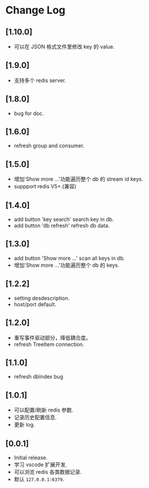 # Change Log

## [1.10.0]

* 可以在 JSON 格式文件里修改 key 的 value.

## [1.9.0]

* 支持多个 redis server.

## [1.8.0]

* bug for doc.

## [1.6.0]

* refresh group and consumer.

## [1.5.0]

* 增加'Show more ...'功能遍历整个 db 的 stream id keys.
* suppport redis V5+.(兼容)

## [1.4.0]

* add button 'key search' search key in db.
* add button 'db refresh' refresh db data.

## [1.3.0]

* add button 'Show more ...' scan all keys in db.
* 增加'Show more ...'功能遍历整个 db 的 keys.

## [1.2.2]

* setting desdescription.
* host/port default.

## [1.2.0]

* 重写事件驱动部分，降低耦合度。
* refresh TreeItem connection.

## [1.1.0]

* refresh dbIndex bug

## [1.0.1]

* 可以配置/刷新 redis 参数.
* 记录历史配置信息.
* 更新 log.

## [0.0.1]

* Initial release.
* 学习 vscode 扩展开发.
* 可以浏览 redis 各类数据记录.
* 默认 `127.0.0.1:6379`.

